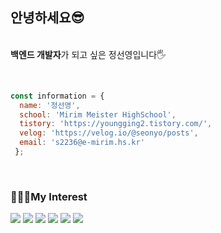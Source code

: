 ## 안녕하세요😎
<p>  
    <br/>
    <b>백엔드 개발자</b>가 되고 싶은 정선영입니다🖐️
</p>
<br/>

``` javascript
const information = {
  name: '정선영',
  school: 'Mirim Meister HighSchool',
  tistory: 'https://youngging2.tistory.com/',
  velog: 'https://velog.io/@seonyo/posts',
  email: 's2236@e-mirim.hs.kr'
 };  
```

<br/>

### 👩🏻‍💻My Interest 

<img src="https://img.shields.io/badge/Java-007396?style=for-the-badge&logo=Java&logoColor=white"> <img src="https://img.shields.io/badge/Express.js-404D59?style=for-the-badge&logo=Express&logoColor=white">
 <img src="https://img.shields.io/badge/Spring-6DB33F4?style=for-the-badge&logo=Spring&logoColor=white">
  <img src="https://img.shields.io/badge/React-61DAFB?style=for-the-badge&logo=React&logoColor=white">
  <img src="https://img.shields.io/badge/Django-092E20?style=for-the-badge&logo=Django&logoColor=white">
  <img src = "https://img.shields.io/badge/NestJS-E0234E?logo=nestjs&logoColor=fff&style=for-the-badge"> 
